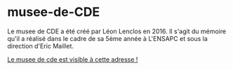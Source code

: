 # musee-de-CDE
Le musee de CDE a été créé par Léon Lenclos en 2016. Il s'agit du mémoire qu'il a réalisé dans le cadre de sa 5ème année à L'ENSAPC et 	sous la direction d'Eric Maillet.

[Le musee de cde est visible à cette adresse !](http://musee-de-cde.fr)

